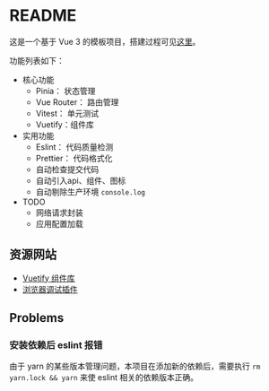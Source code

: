 # README

这是一个基于 Vue 3 的模板项目，搭建过程可见[这里](https://hf-xz.github.io/articles/library/frontend/vue/)。

功能列表如下：

- 核心功能
  - Pinia： 状态管理
  - Vue Router： 路由管理
  - Vitest： 单元测试
  - Vuetify：组件库
- 实用功能
  - Eslint： 代码质量检测
  - Prettier： 代码格式化
  - 自动检查提交代码
  - 自动引入api、组件、图标
  - 自动剔除生产环境 `console.log`
- TODO
  - 网络请求封装
  - 应用配置加载

## 资源网站

- [Vuetify 组件库](https://vuetifyjs.com/zh-Hans/components/all/)
- [浏览器调试插件](https://devtools.vuejs.org)

## Problems

### 安装依赖后 eslint 报错

由于 yarn 的某些版本管理问题，本项目在添加新的依赖后，需要执行 `rm yarn.lock && yarn` 来使 eslint 相关的依赖版本正确。
